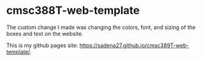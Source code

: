 # cmsc388T-web-template

The custom change I made was changing the colors, font, and sizing of the boxes and text on the website.

This is my github pages site: https://sadena27.github.io/cmsc389T-web-template/.
